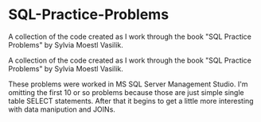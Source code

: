 # SQL-Practice-Problems
A collection of the code created as I work through the book "SQL Practice Problems" by Sylvia Moestl Vasilik.


A collection of the code created as I work through the book "SQL Practice Problems" by Sylvia Moestl Vasilik.

These problems were worked in MS SQL Server Management Studio. 
I'm omitting the first 10 or so problems because those are just simple single table SELECT statements. 
After that it begins to get a little more interesting with data manipution and JOINs.
